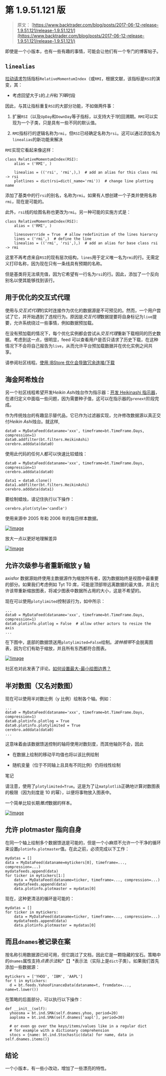 # 第 1.9.51.121 版

> 原文： [https://www.backtrader.com/blog/posts/2017-06-12-release-1.9.51.121/release-1.9.51.121/](https://www.backtrader.com/blog/posts/2017-06-12-release-1.9.51.121/release-1.9.51.121/)

即使是一个小版本，也有一些有趣的事情，可能会让他们有一个专门的博客帖子。

## `linealias`

[拉动请求](https://github.com/mementum/backtrader/pull/320)包括指标`RelativeMomentumIndex`（或`RMI`，根据文献，该指标是`RSI`的演变，其：

*   考虑回望大于`1`的*上升*和*下降*时段

因此，与其让指标重复`RSI`的大部分功能，不如做两件事：

1.  扩展`RSI`（以及`UpDay`和`DownDay`等子指标，以支持大于*1*的回溯期。`RMI`可以实现为一个子类，只是具有一些不同的默认值。

2.  `RMI`指标行的逻辑名称为`rmi`，但`RSI`已经确定名称为`rsi`。这可以通过添加名为`linealias`的新功能来解决

`RMI`实现它看起来像这样：

```
class RelativeMomentumIndex(RSI):
    alias = ('RMI', )

    linealias = (('rsi', 'rmi',),)  # add an alias for this class rmi -> rsi
    plotlines = dict(rsi=dict(_name='rmi'))  # change line plotting name 
```

添加了基类中的行`rsi`的别名，名称为`rmi`。如果有人想创建一个子类并使用名称`rmi`，现在是可能的。

此外，`rsi`线的绘图名称也更改为`rmi`。另一种可能的实施方式是：

```
class RelativeMomentumIndex(RSI):
    alias = ('RMI', )

    linesoverrride = True  # allow redefinition of the lines hierarcy
    lines = ('rmi',)  # define the line
    linealias = (('rmi', 'rsi',),)  # add an alias for base class rsi -> rmi 
```

这里不再考虑来自`RSI`的现有层次结构，`lines`用于定义唯一名为`rmi`的行。无需定义打印名称，因为现在只有一条线具有预期的名称。

但是基类将无法填充值，因为它希望有一行名为`rsi`的行。因此，添加了一个反向别名以使其能够找到该行。

## 用于优化的交互式代理

使用与*交互式代理*的实时连接作为优化的数据源是不可预见的。然而，一个用户尝试了它，并开始遇到了违规行为。原因是*交互代理*数据提要将自身标记为`live`提要，允许系统绕过一些事情，例如数据预加载。

在没有预加载的情况下，每个优化实例都会尝试从*交互代理*重新下载相同的历史数据。考虑到这一点，很明显，feed 可以查看用户是否只请求了历史下载，在这种情况下不会将自己报告为`live`，从而允许平台预加载数据并在优化实例之间共享。

请参阅社区线程。[使用 IBStore 优化会导致冗余连接/下载](https://community.backtrader.com/topic/401/optimizing-with-ibstore-causes-redundant-connections-downloads/)

## 海金阿希烛台

另一个社区线程希望开发*Heikin Ashi*烛台作为指示器：[开发 Heikinashi 指示器](https://community.backtrader.com/topic/458/develop-heikinashi-indicators)，在递归定义中面临一些问题，因为需要种子值，这可以在指示器的`prenext`阶段完成。

作为传统烛台的有趣显示替代品，它已作为过滤器实现，允许修改数据源以真正交付*Heikin Ashi*烛台。就这样,

```
data0 = MyDataFeed(dataname='xxx', timeframe=bt.TimeFrame.Days, compression=1)
data0.addfilter(bt.filters.HeikinAshi)
cerebro.adddata(data0) 
```

使用此代码的任何人都可以快速比较蜡烛：

```
data0 = MyDataFeed(dataname='xxx', timeframe=bt.TimeFrame.Days, compression=1)
cerebro.adddata(data0)

data1 = data0.clone()
data1.addfilter(bt.filters.HeikinAshi)
cerebro.adddata(data1) 
```

要绘制蜡烛，请记住执行以下操作：

```
cerebro.plot(style='candle') 
```

使用来源中 2005 年和 2006 年的每日样本数据。

[![!image](../Images/c466810422fd622c2e203a120de0b7ff.png)](../heikinashi-candles.png)

放大一点以更好地理解差异

[![!image](../Images/d7c81984c3f957a8e072287d7fc4f2a5.png)](../heikinashi-candles-zoomin.png)

## 允许次级参与者重新缩放 y 轴

axisfor 数据源始终使用主数据源作为缩放所有者，因为数据始终是视图中最重要的部分。如果我们考虑例如 Tyt T0 席，可能是顶部带远离数据的最大值，并且允许该带重新缩放图表，将减少图表中数据所占用的大小，这是不希望的。

现在可以使用`plotylimited`控制该行为，如中所示：

```
...
data0 = MyDataFeed(dataname='xxx', timeframe=bt.TimeFrame.Days, compression=1)
data0.plotinfo.plotlog = False  # allow other actors to resize the axis
... 
```

在下图中，底部的数据馈送用`plotylimited=False`绘制。*波林根带*不会脱离图表，因为它们有助于缩放，并且所有东西都符合图表。

[![!image](../Images/7293eeff204d81ce97b50943b5d7cf96.png)](../plotylimited.png)

社区也对此发表了评论。[如何设置最大-最小绘图边界？](https://community.backtrader.com/topic/339/how-max-min-plot-boundaries-are-set/)

## 半对数图（又名对数图）

现在可以使用半对数比例（y 比例）绘制各个轴。例如：

```
...
data0 = MyDataFeed(dataname='xxx', timeframe=bt.TimeFrame.Days, compression=1)
data0.plotinfo.plotlog = True
data0.plotinfo.plotylimited = True
cerebro.adddata(data0)
... 
```

这意味着由该数据馈送控制的轴将使用对数刻度，而其他轴则不会，因此

*   在数据上绘制的移动平均值也将以该比例绘制

*   随机变量（位于不同轴上且具有不同比例）仍将线性绘制

笔记

请注意，使用了`plotylimited=True`。这是为了让`matplotlib`正确地计算对数图表的极限（因为刻度是 10 的幂），以便将事物放入图表中。

一个简单比较长期*雅虎*数据的样本。

[![!image](../Images/251c9a31b8112a63d7d89057b0627124.png)](../semilog-plotting.png)

## 允许 plotmaster 指向自身

在同一个轴上绘制多个数据馈送是可能的，但是一个小麻烦不允许一个干净的循环来设置`plotinfo.plotmaster`值。在此之前，必须完成以下工作：

```
mydatas = []
data = MyDataFeed(dataname=mytickers[0], timeframe=..., compression=...)
mydatafeeds.append(data)
for ticker in mytickers[1:]
    data = MyDataFeed(dataname=ticker, timeframe=..., compression=...)
    mydatafeeds.append(data)
    data.plotinfo.plotmaster = mydatas[0] 
```

现在，这种更清洁的循环是可能的：

```
mydatas = []
for ticker in mytickers:
    data = MyDataFeed(dataname=ticker, timeframe=..., compression=...)
    mydatafeeds.append(data)
    data.plotinfo.plotmaster = mydatas[0] 
```

## 而且`dnames`被记录在案

按名称引用数据源已经可用，但它跳过了文档，因此它是一颗隐藏的宝石。策略中的`dnames`属性支持*点表示法*和*【】*表示法（实际上是`dict`子类）。如果我们首先添加一些数据源：

```
mytickers = ['YHOO', 'IBM', 'AAPL']
for t in mytickers:
  d = bt.feeds.YahooFinanceData(dataname=t, fromdate=..., name=t.lower()) 
```

在策略的后面部分，可以执行以下操作：

```
def __init__(self):
  yhoosma = bt.ind.SMA(self.dnames.yhoo, period=20)
  aaplsma = bt.ind.SMA(self.dnames['aapl'], period=30)

  # or even go over the keys/items/values like in a regular dict
  # for example with a dictionary comprehension
  stocs = {name: bt.ind.Stochastic(data) for name, data in self.dnames.items()} 
```

## 结论

一个小版本，有一些小改动，增加了一些漂亮的特性。